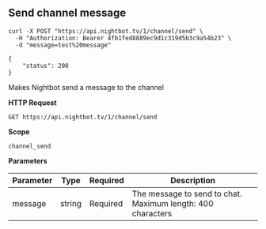 ## Send channel message

```cURL
curl -X POST "https://api.nightbot.tv/1/channel/send" \
  -H "Authorization: Bearer 4fb1fed8889ec9d1c319d5b3c9a54b23" \
  -d "message=test%20message"

{
    "status": 200
}
```

Makes Nightbot send a message to the channel

**HTTP Request**

`GET https://api.nightbot.tv/1/channel/send`

**Scope**

`channel_send`

**Parameters**

<table>
	<thead>
		<tr>
			<th>Parameter</th>
			<th>Type</th>
			<th>Required</th>
			<th>Description</th>
		</tr>
	</thead>
	<tbody>
		<tr>
			<td>message</td>
			<td>string</td>
			<td>Required</td>
			<td>The message to send to chat. Maximum length: 400 characters</td>
		</tr>
	</tbody>
</table>